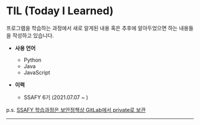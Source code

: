 # TIL (Today I Learned)

프로그램을 학습하는 과정에서 새로 알게된 내용 혹은 추후에 알아두었으면 하는 내용들을 작성하고 있습니다.

* **사용 언어**
  * Python
  * Java
  * JavaScript

* **이력**
  * SSAFY 6기 (2021.07.07 ~ )

p.s. <u>SSAFY 학습과정은 보안정책상 GitLab에서 private로 보관</u>

---
